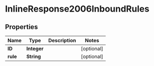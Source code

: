 
# InlineResponse2006InboundRules

## Properties
Name | Type | Description | Notes
------------ | ------------- | ------------- | -------------
**ID** | **Integer** |  |  [optional]
**rule** | **String** |  |  [optional]



